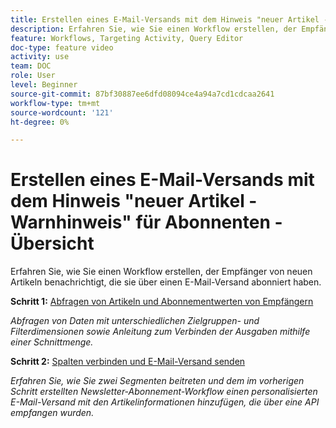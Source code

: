 ```yaml
---
title: Erstellen eines E-Mail-Versands mit dem Hinweis "neuer Artikel - Warnhinweis" für Abonnenten - Übersicht
description: Erfahren Sie, wie Sie einen Workflow erstellen, der Empfänger von neuen Artikeln benachrichtigt, die sie über einen E-Mail-Versand abonniert haben.
feature: Workflows, Targeting Activity, Query Editor
doc-type: feature video
activity: use
team: DOC
role: User
level: Beginner
source-git-commit: 87bf30887ee6dfd08094ce4a94a7cd1cdcaa2641
workflow-type: tm+mt
source-wordcount: '121'
ht-degree: 0%

---
```


# Erstellen eines E-Mail-Versands mit dem Hinweis &quot;neuer Artikel - Warnhinweis&quot; für Abonnenten - Übersicht

Erfahren Sie, wie Sie einen Workflow erstellen, der Empfänger von neuen Artikeln benachrichtigt, die sie über einen E-Mail-Versand abonniert haben.

**Schritt 1:** [Abfragen von Artikeln und Abonnementwerten von Empfängern](/help/tutorial-using-soap-apis/query-articles-and-recipient-subscription-values.md)

*Abfragen von Daten mit unterschiedlichen Zielgruppen- und Filterdimensionen sowie Anleitung zum Verbinden der Ausgaben mithilfe einer Schnittmenge.*

**Schritt 2:** [Spalten verbinden und E-Mail-Versand senden](/help/tutorial-using-soap-apis/join-columns-and-send-automated-email-delivery.md)

*Erfahren Sie, wie Sie zwei Segmenten beitreten und dem im vorherigen Schritt erstellten Newsletter-Abonnement-Workflow einen personalisierten E-Mail-Versand mit den Artikelinformationen hinzufügen, die über eine API empfangen wurden.*
